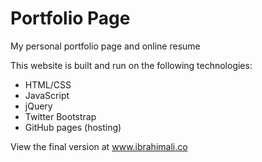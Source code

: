 Portfolio Page
=====

My personal portfolio page and online resume 

This website is built and run on the following technologies:
- HTML/CSS
- JavaScript 
- jQuery 
- Twitter Bootstrap  
- GitHub pages (hosting)

View the final version at 
www.ibrahimali.co
